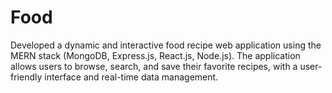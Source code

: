 # Food
Developed a dynamic and interactive food recipe web application using the MERN stack (MongoDB, Express.js, React.js, Node.js). The application allows users to browse, search, and save their favorite recipes, with a user-friendly interface and real-time data management.
